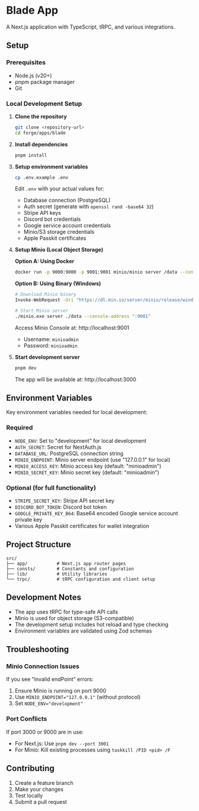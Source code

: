# Blade App

A Next.js application with TypeScript, tRPC, and various integrations.

## Setup

### Prerequisites
- Node.js (v20+)
- pnpm package manager
- Git

### Local Development Setup

1. **Clone the repository**
   ```bash
   git clone <repository-url>
   cd forge/apps/blade
   ```

2. **Install dependencies**
   ```bash
   pnpm install
   ```

3. **Setup environment variables**
   ```bash
   cp .env.example .env
   ```
   
   Edit `.env` with your actual values for:
   - Database connection (PostgreSQL)
   - Auth secret (generate with `openssl rand -base64 32`)
   - Stripe API keys
   - Discord bot credentials
   - Google service account credentials
   - Minio/S3 storage credentials
   - Apple Passkit certificates

4. **Setup Minio (Local Object Storage)**
   
   **Option A: Using Docker**
   ```bash
   docker run -p 9000:9000 -p 9001:9001 minio/minio server /data --console-address ":9001"
   ```
   
   **Option B: Using Binary (Windows)**
   ```bash
   # Download Minio binary
   Invoke-WebRequest -Uri "https://dl.min.io/server/minio/release/windows-amd64/minio.exe" -OutFile "minio.exe"
   
   # Start Minio server
   ./minio.exe server ./data --console-address ":9001"
   ```
   
   Access Minio Console at: http://localhost:9001
   - Username: `minioadmin`
   - Password: `minioadmin`

5. **Start development server**
   ```bash
   pnpm dev
   ```
   
   The app will be available at: http://localhost:3000

## Environment Variables

Key environment variables needed for local development:

### Required
- `NODE_ENV`: Set to "development" for local development
- `AUTH_SECRET`: Secret for NextAuth.js
- `DATABASE_URL`: PostgreSQL connection string
- `MINIO_ENDPOINT`: Minio server endpoint (use "127.0.0.1" for local)
- `MINIO_ACCESS_KEY`: Minio access key (default: "minioadmin")
- `MINIO_SECRET_KEY`: Minio secret key (default: "minioadmin")

### Optional (for full functionality)
- `STRIPE_SECRET_KEY`: Stripe API secret key
- `DISCORD_BOT_TOKEN`: Discord bot token
- `GOOGLE_PRIVATE_KEY_B64`: Base64 encoded Google service account private key
- Various Apple Passkit certificates for wallet integration

## Project Structure

```
src/
├── app/           # Next.js app router pages
├── consts/        # Constants and configuration
├── lib/           # Utility libraries
└── trpc/          # tRPC configuration and client setup
```

## Development Notes

- The app uses tRPC for type-safe API calls
- Minio is used for object storage (S3-compatible)
- The development setup includes hot reload and type checking
- Environment variables are validated using Zod schemas

## Troubleshooting

### Minio Connection Issues
If you see "Invalid endPoint" errors:
1. Ensure Minio is running on port 9000
2. Use `MINIO_ENDPOINT="127.0.0.1"` (without protocol)
3. Set `NODE_ENV="development"`

### Port Conflicts
If port 3000 or 9000 are in use:
- For Next.js: Use `pnpm dev --port 3001`
- For Minio: Kill existing processes using `taskkill /PID <pid> /F`

## Contributing

1. Create a feature branch
2. Make your changes
3. Test locally
4. Submit a pull request